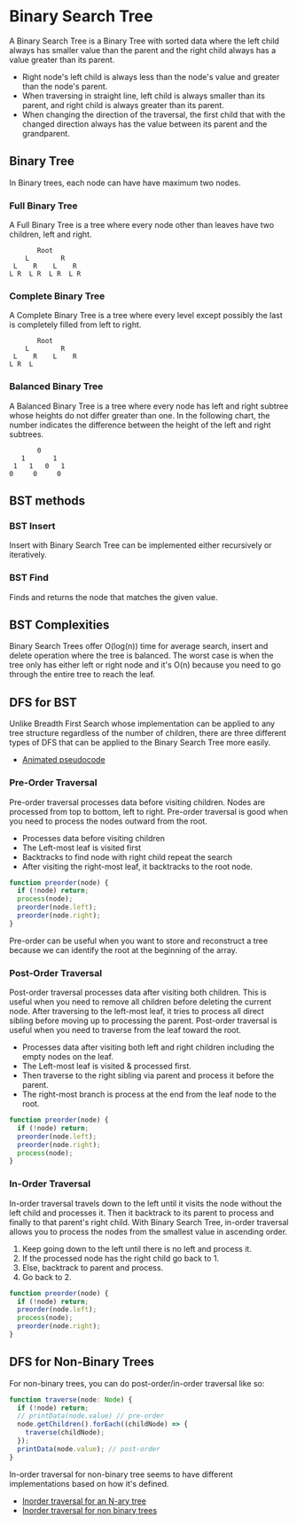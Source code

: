 # Binary Search Tree

A Binary Search Tree is a Binary Tree with sorted data where the left child always has smaller value than the parent and the right child always has a value greater than its parent.

- Right node's left child is always less than the node's value and greater than the node's parent.
- When traversing in straight line, left child is always smaller than its parent, and right child is always greater than its parent.
- When changing the direction of the traversal, the first child that with the changed direction always has the value between its parent and the grandparent.

## Binary Tree

In Binary trees, each node can have have maximum two nodes.

### Full Binary Tree

A Full Binary Tree is a tree where every node other than leaves have two children, left and right.

```text
       Root
    L        R
 L    R    L    R
L R  L R  L R  L R
```

### Complete Binary Tree

A Complete Binary Tree is a tree where every level except possibly the last is completely filled from left to right.

```text
       Root
    L        R
 L    R    L    R
L R  L
```

### Balanced Binary Tree

A Balanced Binary Tree is a tree where every node has left and right subtree whose heights do not differ greater than one.
In the following chart, the number indicates the difference between the height of the left and right subtrees.

```text
       0
   1       1
 1   1   0   1
0     0     0
```

## BST methods

### BST Insert

Insert with Binary Search Tree can be implemented either recursively or iteratively.

### BST Find

Finds and returns the node that matches the given value.

## BST Complexities

Binary Search Trees offer O(log(n)) time for average search, insert and delete operation where the tree is balanced.
The worst case is when the tree only has either left or right node and it's O(n) because you need to go through the entire tree to reach the leaf.

## DFS for BST

Unlike Breadth First Search whose implementation can be applied to any tree structure regardless of the number of children, there are three different types of DFS that can be applied to the Binary Search Tree more easily.

- [Animated pseudocode](https://opendsa-server.cs.vt.edu/ODSA/Books/Everything/html/BinaryTreeTraversal.html)

### Pre-Order Traversal

Pre-order traversal processes data before visiting children.
Nodes are processed from top to bottom, left to right.
Pre-order traversal is good when you need to process the nodes outward from the root.

- Processes data before visiting children
- The Left-most leaf is visited first
- Backtracks to find node with right child repeat the search
- After visiting the right-most leaf, it backtracks to the root node.

```js
function preorder(node) {
  if (!node) return;
  process(node);
  preorder(node.left);
  preorder(node.right);
}
```

Pre-order can be useful when you want to store and reconstruct a tree because we can identify the root at the beginning of the array.

### Post-Order Traversal

Post-order traversal processes data after visiting both children. This is useful when you need to remove all children before deleting the current node.
After traversing to the left-most leaf, it tries to process all direct sibling before moving up to processing the parent.
Post-order traversal is useful when you need to traverse from the leaf toward the root.

- Processes data after visiting both left and right children including the empty nodes on the leaf.
- The Left-most leaf is visited & processed first.
- Then traverse to the right sibling via parent and process it before the parent.
- The right-most branch is process at the end from the leaf node to the root.

```js
function preorder(node) {
  if (!node) return;
  preorder(node.left);
  preorder(node.right);
  process(node);
}
```

### In-Order Traversal

In-order traversal travels down to the left until it visits the node without the left child and processes it. Then it backtrack to its parent to process and finally to that parent's right child. With Binary Search Tree, in-order traversal allows you to process the nodes from the smallest value in ascending order.

1. Keep going down to the left until there is no left and process it.
2. If the processed node has the right child go back to 1.
3. Else, backtrack to parent and process.
4. Go back to 2.

```js
function preorder(node) {
  if (!node) return;
  preorder(node.left);
  process(node);
  preorder(node.right);
}
```

## DFS for Non-Binary Trees

For non-binary trees, you can do post-order/in-order traversal like so:

```ts
function traverse(node: Node) {
  if (!node) return;
  // printData(node.value) // pre-order
  node.getChildren().forEach((childNode) => {
    traverse(childNode);
  });
  printData(node.value); // post-order
}
```

In-order traversal for non-binary tree seems to have different implementations based on how it's defined.

- [Inorder traversal for an N-ary tree](https://www.geeksforgeeks.org/inorder-traversal-of-an-n-ary-tree/)
- [Inorder traversal for non binary trees](https://stackoverflow.com/questions/23778489/in-order-tree-traversal-for-non-binary-trees)

